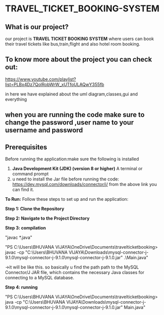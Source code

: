# TRAVEL_TICKET_BOOKING-SYSTEM

## What is our project?
our project is **TRAVEL TICKET BOOKING SYSTEM** where users can book their travel tickets like bus,train,flight and also hotel room booking.

## To know more about the project you can check out:

https://www.youtube.com/playlist?list=PLBx4Dz7QolRobWrW_xUTfoULAQwY355fb

in here we have explained about the uml diagram,classes,gui and everything

## when you are running the code make sure to change the password ,user name to your username and password

## Prerequisites
Before running the application:make sure the following is installed
1. **Java Development Kit (JDK) (version 8 or higher)**
A terminal or command prompt
2. u need to install the Jar file before running the code:
   https://dev.mysql.com/downloads/connector/j/
   from the above link you can find it.

**To Run:**
Follow these steps to set up and run the application:

**Step 1: Clone the Repository**

**Step 2: Navigate to the Project Directory**

**Step 3: compilation**

"javac *.java"

"PS C:\Users\BHUVANA VIJAYA\OneDrive\Documents\travelticketbooking> javac -cp "C:\Users\BHUVANA VIJAYA\Downloads\mysql-connector-j-9.1.0\mysql-connector-j-9.1.0\mysql-connector-j-9.1.0.jar" .\Main.java"

->it will be like this. so basically u find the path path to the MySQL Connector/J JAR file, which contains the necessary Java classes for connecting to a MySQL database.

**Step 4: running** 

"PS C:\Users\BHUVANA VIJAYA\OneDrive\Documents\travelticketbooking> java -cp "C:\Users\BHUVANA VIJAYA\Downloads\mysql-connector-j-9.1.0\mysql-connector-j-9.1.0\mysql-connector-j-9.1.0.jar" Main.java"







